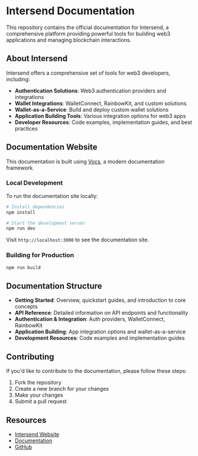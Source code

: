 # Intersend Documentation

This repository contains the official documentation for Intersend, a comprehensive platform providing powerful tools for building web3 applications and managing blockchain interactions.

## About Intersend

Intersend offers a comprehensive set of tools for web3 developers, including:

- **Authentication Solutions**: Web3 authentication providers and integrations
- **Wallet Integrations**: WalletConnect, RainbowKit, and custom solutions
- **Wallet-as-a-Service**: Build and deploy custom wallet solutions
- **Application Building Tools**: Various integration options for web3 apps
- **Developer Resources**: Code examples, implementation guides, and best practices

## Documentation Website

This documentation is built using [Vocs](https://vocs.dev), a modern documentation framework.

### Local Development

To run the documentation site locally:

```bash
# Install dependencies
npm install

# Start the development server
npm run dev
```

Visit `http://localhost:3000` to see the documentation site.

### Building for Production

```bash
npm run build
```

## Documentation Structure

- **Getting Started**: Overview, quickstart guides, and introduction to core concepts
- **API Reference**: Detailed information on API endpoints and functionality
- **Authentication & Integration**: Auth providers, WalletConnect, RainbowKit
- **Application Building**: App integration options and wallet-as-a-service
- **Development Resources**: Code examples and implementation guides

## Contributing

If you'd like to contribute to the documentation, please follow these steps:

1. Fork the repository
2. Create a new branch for your changes
3. Make your changes
4. Submit a pull request

## Resources

- [Intersend Website](https://intersend.io)
- [Documentation](https://docs.intersend.io)
- [GitHub](https://github.com/intersend)

